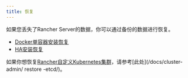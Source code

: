 ```yaml
---
title: 恢复
---
```


如果您丢失了Rancher Server的数据，你可以通过备份的数据进行恢复。

- [Docker单容器安装恢复](/docs/backups/restorations/single-node-restoration/)
- [HA安装恢复](/docs/backups/restorations/ha-restoration/)

如果你想恢复[Rancher自定义Kubernetes集群](/docs/cluster-provisioning/rke-clusters/)，请参考[此处](/docs/cluster-admin/ restore -etcd/)。
